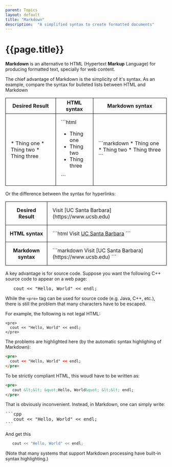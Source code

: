 ```yaml
---
parent: Topics
layout: default
title: "Markdown"
description:  "A simplified syntax to create formatted documents"
---
```


# {{page.title}}

<style>
div.niceTable table {
   border-collapse: collapse;
}


div.niceTable table * td {
   border: 1px solid black;
   border-collapse: collapse;
   padding: 1em;
}
    
div.niceTable table * th {
   border: 1px solid black;
   border-collapse: collapse;
}
  
</style>


<b>Markdown</b> is an alternative to HTML (Hypertext <b>Markup</b> Language) for producing formatted text, specially for web content.

The chief advantage of Markdown is the simplicity of it's syntax.  As an example, compare the syntax for bulleted lists between HTML and Markdown

<div markdown="1" class="niceTable">

<table>
<tr><th>Desired Result</th><th>HTML syntax</th><th>Markdown syntax</th></tr>
<tr>
<td markdown="1">
* Thing one
* Thing two
* Thing three
</td>
<td markdown="1">
```html
<ul>
  <li>Thing one</li>
  <li>Thing two</li>
  <li>Thing three</li>
</ul>
```
</td>
<td markdown="1">
```markdown
* Thing one
* Thing two
* Thing three
```
</td>
</tr>
</table>

</div>

Or the difference between the syntax for hyperlinks:


<div markdown="1" class="niceTable">

<table>

<tr>
<th>Desired Result</th>
<td markdown="1">
Visit [UC Santa Barbara](https://www.ucsb.edu)
</td>
</tr>

<tr>
<th>HTML syntax</th>
<td markdown="1">
```html
Visit <a href="https://www.ucsb.edu">UC Santa Barbara</a>
```
</td>
</tr>

<tr>
<th>Markdown syntax</th>
<td markdown="1">
```markdown
Visit [UC Santa Barbara](https://www.ucsb.edu)
```
</td>
</tr>

</table>

</div>

A key advantage is for source code.  Suppose you want the following C++ source code to appear on a web page:

<pre>
   cout &lt;&lt; &quot;Hello, World&quot; &lt;&lt; endl;
</pre>


While the `<pre>` tag can be used for source code (e.g. Java, C++, etc.), there is still the problem that many characters have to be escaped.

For example, the following is not legal HTML:

```
<pre>
  cout << "Hello, World" << endl;
</pre>
```

The problems are highlighted here (by the automatic syntax highlighing of Markdown):

```html
<pre>
  cout << "Hello, World" << endl;
</pre>
```

To be strictly compliant HTML, this woudl have to be written as:

```html
<pre>
   cout &lt;&lt; &quot;Hello, World&quot; &lt;&lt; endl;
</pre>
```

That is obviously inconvenient.  Instead, in Markdown, one can simply write:

<pre>
&#96;&#96;&#96;cpp
   cout &lt;&lt; &quot;Hello, World&quot; &lt;&lt; endl;
&#96;&#96;&#96;
</pre>

And get this

```cpp
   cout << "Hello, World" << endl;
```

(Note that many systems that support Markdown processing have built-in syntax highlighting.)


